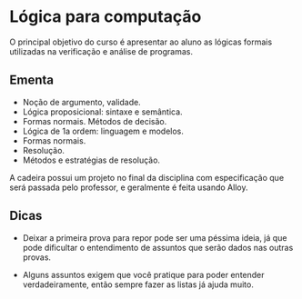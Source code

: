 # Lógica para computação

O principal objetivo do curso é apresentar ao aluno as lógicas formais utilizadas na verificação e análise de programas.

## Ementa

- Noção de argumento, validade. 
- Lógica proposicional: sintaxe e semântica. 
- Formas normais. Métodos de decisão. 
- Lógica de 1a ordem: linguagem e modelos. 
- Formas normais. 
- Resolução. 
- Métodos e estratégias de resolução.


A cadeira possui um projeto no final da disciplina com especificação que será passada pelo professor, e geralmente é feita usando Alloy.

## Dicas

- Deixar a primeira prova para repor pode ser uma péssima ideia, já que pode dificultar o entendimento de assuntos que serão dados nas outras provas.

- Alguns assuntos exigem que você pratique para poder entender verdadeiramente, então sempre fazer as listas já ajuda muito.

